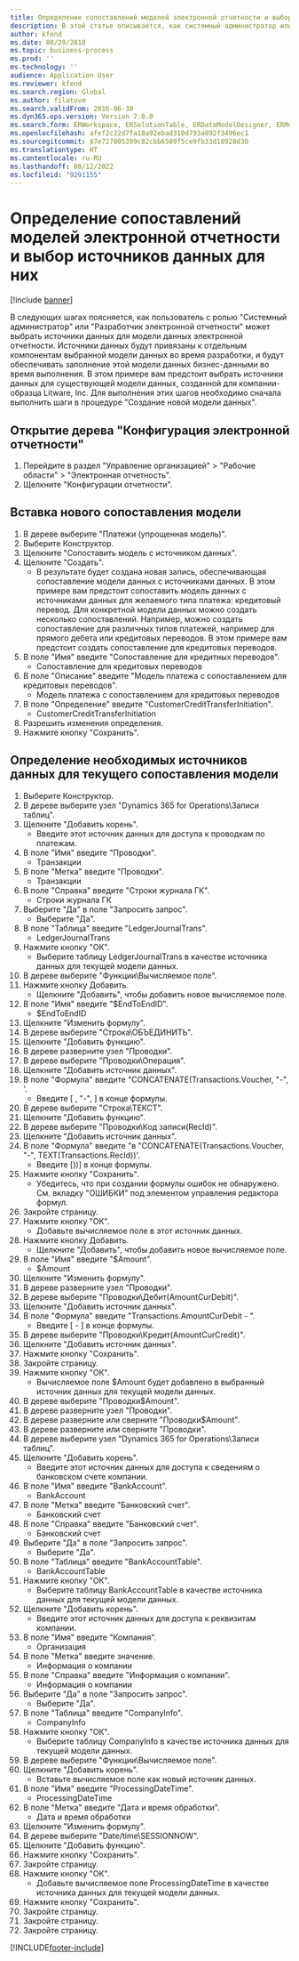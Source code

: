 ```yaml
---
title: Определение сопоставлений моделей электронной отчетности и выбор источников данных для них
description: В этой статье описывается, как системный администратор или разработчик электронной отчетности может выбрать источники данных для модели данных электронной отчетности.
author: kfend
ms.date: 08/29/2018
ms.topic: business-process
ms.prod: ''
ms.technology: ''
audience: Application User
ms.reviewer: kfend
ms.search.region: Global
ms.author: filatovm
ms.search.validFrom: 2016-06-30
ms.dyn365.ops.version: Version 7.0.0
ms.search.form: ERWorkspace, ERSolutionTable, ERDataModelDesigner, ERModelMappingTable, ERModelMappingDesigner, ERExpressionDesignerFormula
ms.openlocfilehash: afef2c22d7fa18a92ebad310d793a892f3496ec1
ms.sourcegitcommit: 87e727005399c82cbb6509f5ce9fb33d18928d30
ms.translationtype: HT
ms.contentlocale: ru-RU
ms.lasthandoff: 08/12/2022
ms.locfileid: "9291155"
---
```

# <a name="define-er-model-mappings-and-select-data-sources-for-them"></a>Определение сопоставлений моделей электронной отчетности и выбор источников данных для них

[!include [banner](../../includes/banner.md)]

В следующих шагах поясняется, как пользователь с ролью "Системный администратор" или "Разработчик электронной отчетности" может выбрать источники данных для модели данных электронной отчетности. Источники данных будут привязаны к отдельным компонентам выбранной модели данных во время разработки, и будут обеспечивать заполнение этой модели данных бизнес-данными во время выполнения. В этом примере вам предстоит выбрать источники данных для существующей модели данных, созданной для компании-образца Litware, Inc. Для выполнения этих шагов необходимо сначала выполнить шаги в процедуре "Создание новой модели данных".


## <a name="open-the-electronic-reporting-configurations-tree"></a>Открытие дерева "Конфигурация электронной отчетности"
1. Перейдите в раздел "Управление организацией" > "Рабочие области" > "Электронная отчетность".
2. Щелкните "Конфигурации отчетности".

## <a name="insert-a-new-model-mapping"></a>Вставка нового сопоставления модели
1. В дереве выберите "Платежи (упрощенная модель)".
2. Выберите Конструктор.
3. Щелкните "Сопоставить модель с источником данных".
4. Щелкните "Создать".
    * В результате будет создана новая запись, обеспечивающая сопоставление модели данных с источниками данных. В этом примере вам предстоит сопоставить модель данных с источниками данных для желаемого типа платежа: кредитовый перевод.     Для конкретной модели данных можно создать несколько сопоставлений. Например, можно создать сопоставление для различных типов платежей, например для прямого дебета или кредитовых переводов. В этом примере вам предстоит создать сопоставление для кредитовых переводов.  
5. В поле "Имя" введите "Сопоставление для кредитных переводов".
    * Сопоставление для кредитовых переводов  
6. В поле "Описание" введите "Модель платежа с сопоставлением для кредитовых переводов".
    * Модель платежа с сопоставлением для кредитовых переводов  
7. В поле "Определение" введите "CustomerCreditTransferInitiation".
    * CustomerCreditTransferInitiation  
8. Разрешить изменения определения.
9. Нажмите кнопку "Сохранить".

## <a name="define-required-data-sources-for-the-current-model-mapping"></a>Определение необходимых источников данных для текущего сопоставления модели
1. Выберите Конструктор.
2. В дереве выберите узел "Dynamics 365 for Operations\Записи таблиц".
3. Щелкните "Добавить корень".
    * Введите этот источник данных для доступа к проводкам по платежам.  
4. В поле "Имя" введите "Проводки".
    * Транзакции  
5. В поле "Метка" введите "Проводки".
    * Транзакции  
6. В поле "Справка" введите "Строки журнала ГК".
    * Строки журнала ГК  
7. Выберите "Да" в поле "Запросить запрос".
    * Выберите "Да".  
8. В поле "Таблица" введите "LedgerJournalTrans".
    * LedgerJournalTrans  
9. Нажмите кнопку "OК".
    * Выберите таблицу LedgerJournalTrans в качестве источника данных для текущей модели данных.  
10. В дереве выберите "Функции\Вычисляемое поле".
11. Нажмите кнопку Добавить.
    * Щелкните "Добавить", чтобы добавить новое вычисляемое поле.  
12. В поле "Имя" введите "$EndToEndID".
    * $EndToEndID  
13. Щелкните "Изменить формулу".
14. В дереве выберите "Строка\ОБЪЕДИНИТЬ".
15. Щелкните "Добавить функцию".
16. В дереве разверните узел "Проводки".
17. В дереве выберите "Проводки\Операция".
18. Щелкните "Добавить источник данных".
19. В поле "Формула" введите "CONCATENATE(Transactions.Voucher, "-", '.
    * Введите [ , "-", ] в конце формулы.  
20. В дереве выберите "Строка\ТЕКСТ".
21. Щелкните "Добавить функцию".
22. В дереве выберите "Проводки\Код записи(RecId)".
23. Щелкните "Добавить источник данных".
24. В поле "Формула" введите "в "CONCATENATE(Transactions.Voucher, "-", TEXT(Transactions.RecId))'.
    * Введите [))] в конце формулы.  
25. Нажмите кнопку "Сохранить".
    * Убедитесь, что при создании формулы ошибок не обнаружено. См. вкладку "ОШИБКИ" под элементом управления редактора формул.  
26. Закройте страницу.
27. Нажмите кнопку "OК".
    * Добавьте вычисляемое поле в этот источник данных.  
28. Нажмите кнопку Добавить.
    * Щелкните "Добавить", чтобы добавить новое вычисляемое поле.  
29. В поле "Имя" введите "$Amount".
    * $Amount  
30. Щелкните "Изменить формулу".
31. В дереве разверните узел "Проводки".
32. В дереве выберите "Проводки\Дебит(AmountCurDebit)".
33. Щелкните "Добавить источник данных".
34. В поле "Формула" введите "Transactions.AmountCurDebit - ".
    * Введите [ - ] в конце формулы.  
35. В дереве выберите "Проводки\Кредит(AmountCurCredit)".
36. Щелкните "Добавить источник данных".
37. Нажмите кнопку "Сохранить".
38. Закройте страницу.
39. Нажмите кнопку "OК".
    * Вычисляемое поле $Amount будет добавлено в выбранный источник данных для текущей модели данных.  
40. В дереве выберите "Проводки\$Amount".
41. В дереве разверните узел "Проводки".
42. В дереве разверните или сверните "Проводки\$Amount".
43. В дереве разверните или сверните "Проводки".
44. В дереве выберите узел "Dynamics 365 for Operations\Записи таблиц".
45. Щелкните "Добавить корень".
    * Введите этот источник данных для доступа к сведениям о банковском счете компании.  
46. В поле "Имя" введите "BankAccount".
    * BankAccount  
47. В поле "Метка" введите "Банковский счет".
    * Банковский счет  
48. В поле "Справка" введите "Банковский счет".
    * Банковский счет  
49. Выберите "Да" в поле "Запросить запрос".
    * Выберите "Да".  
50. В поле "Таблица" введите "BankAccountTable".
    * BankAccountTable  
51. Нажмите кнопку "OК".
    * Выберите таблицу BankAccountTable в качестве источника данных для текущей модели данных.  
52. Щелкните "Добавить корень".
    * Введите этот источник данных для доступа к реквизитам компании.  
53. В поле "Имя" введите "Компания".
    * Организация  
54. В поле "Метка" введите значение.
    * Информация о компании  
55. В поле "Справка" введите "Информация о компании".
    * Информация о компании  
56. Выберите "Да" в поле "Запросить запрос".
    * Выберите "Да".  
57. В поле "Таблица" введите "CompanyInfo".
    * CompanyInfo  
58. Нажмите кнопку "OК".
    * Выберите таблицу CompanyInfo в качестве источника данных для текущей модели данных.  
59. В дереве выберите "Функции\Вычисляемое поле".
60. Щелкните "Добавить корень".
    * Вставьте вычисляемое поле как новый источник данных.  
61. В поле "Имя" введите "ProcessingDateTime".
    * ProcessingDateTime  
62. В поле "Метка" введите "Дата и время обработки".
    * Дата и время обработки  
63. Щелкните "Изменить формулу".
64. В дереве выберите "Date/time\SESSIONNOW".
65. Щелкните "Добавить функцию".
66. Нажмите кнопку "Сохранить".
67. Закройте страницу.
68. Нажмите кнопку "OК".
    * Добавьте вычисляемое поле ProcessingDateTime в качестве источника данных для текущей модели данных.  
69. Нажмите кнопку "Сохранить".
70. Закройте страницу.
71. Закройте страницу.
72. Закройте страницу.



[!INCLUDE[footer-include](../../../../includes/footer-banner.md)]
